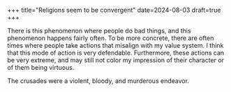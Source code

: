 +++
title="Religions seem to be convergent"
date=2024-08-03
draft=true
+++

There is this phenomenon where people do bad things, and this phenomenon happens fairly often. To be more concrete, there are often times where people take actions that misalign with my value system. I think that this mode of action is very defendable. Furthermore, these actions can be very extreme, and may still not color my impression of their character or of them being virtuous.

The crusades were a violent, bloody, and murderous endeavor. 
